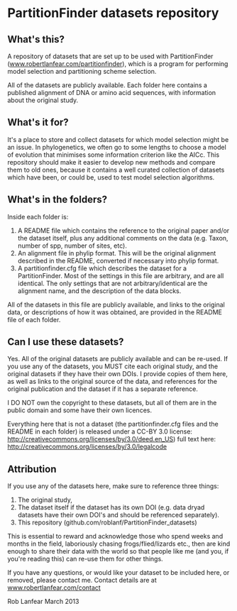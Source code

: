PartitionFinder datasets repository
===================================

What's this?
------------

A repository of datasets that are set up to be used with PartitionFinder 
(www.robertlanfear.com/partitionfinder), which is a program for performing model selection 
and partitioning scheme selection. 

All of the datasets are publicly available. Each folder here contains a published 
alignment of DNA or amino acid sequences, with information about the original study.

What's it for?
--------------

It's a place to store and collect datasets for which model selection might be an issue. 
In phylogenetics, we often go to some lengths to choose a model of evolution that 
minimises some information criterion like the AICc. This repository should make it easier 
to develop new methods and compare them to old ones, because it contains a well curated
collection of datasets which have been, or could be, used to test model selection
algorithms.

 
What's in the folders?
----------------------

Inside each folder is:
1.  A README file which contains the reference to the original paper and/or the dataset
    itself, plus any additional comments on the data (e.g. Taxon, number of spp, number
    of sites, etc).
2.  An alignment file in phylip format. This will be the original alignment described
    in the README, converted if necessary into phylip format.
3.  A partitionfinder.cfg file which describes the dataset for a PartitionFinder.
    Most of the settings in this file are arbitrary, and are all identical. The only 
    settings that are not arbitrary/identical are the alignment name, and the
    description of the data blocks.

All of the datasets in this file are publicly available, and links to the original data,
or descriptions of how it was obtained, are provided in the README file of each folder.
 
Can I use these datasets?
-------------------------
Yes. All of the original datasets are publicly available and can be re-used. If you use any
of the datasets, you MUST cite each original study, and the original datasets if they have 
their own DOIs. I provide copies of them here, as well as links to the original source of 
the data, and references for the original publication and the dataset if it has a separate
reference. 

I DO NOT own the copyright to these datasets, but all of them are in the public domain 
and some have their own licences.

Everything here that is not a dataset (the partitionfinder.cfg files and the README in 
each folder) is released under a CC-BY 3.0 license: 
http://creativecommons.org/licenses/by/3.0/deed.en_US)
full text here: http://creativecommons.org/licenses/by/3.0/legalcode

Attribution
-----------
If you use any of the datasets here, make sure to reference three things: 
1.  The original study,
2.  The dataset itself if the dataset has its own DOI (e.g. data dryad datasets have 
    their own DOI's and should be referenced separately). 
3.  This repository (github.com/roblanf/PartitionFinder_datasets)

This is essential to reward and acknowledge those who spend weeks and months in the field, 
laboriously chasing frogs/flied/lizards etc., then are kind enough to share their data 
with the world so that people like me (and you, if you're reading this) can re-use them 
for other things.

If you have any questions, or would like your dataset to be included here, or removed,
please contact me. Contact details are at www.robertlanfear.com/contact

Rob Lanfear
March 2013